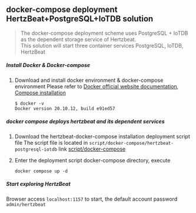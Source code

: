 ## docker-compose deployment HertzBeat+PostgreSQL+IoTDB solution

> The docker-compose deployment scheme uses PostgreSQL + IoTDB as the dependent storage service of Hertzbeat.  
> This solution will start three container services PostgreSQL, IoTDB, HertzBeat

##### Install Docker & Docker-compose

1. Download and install docker environment & docker-compose environment
   Please refer to [Docker official website documentation](https://docs.docker.com/get-docker/), [Compose installation](https://docs.docker.com/compose/install/)
    ```
    $ docker -v
    Docker version 20.10.12, build e91ed57
    ```

##### docker compose deploys hertzbeat and its dependent services

1. Download the hertzbeat-docker-compose installation deployment script file
   The script file is located in `script/docker-compose/hertzbeat-postgresql-iotdb` link [script/docker-compose](https://gitee.com/hertzbeat/hertzbeat/tree/master/script/docker-compose/hertzbeat-postgresql-iotdb)


2. Enter the deployment script docker-compose directory, execute

   `docker compose up -d`


##### Start exploring HertzBeat

Browser access `localhost:1157` to start, the default account password `admin/hertzbeat`
